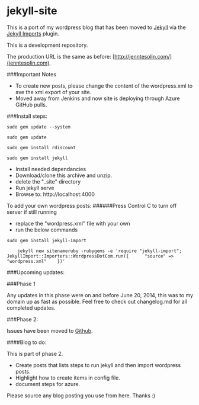jekyll-site
===========

This is a port of my wordpress blog that has been moved to [Jekyll](http://jekyllrb.com/) via the [Jekyll Imports](http://import.jekyllrb.com/) plugin.

This is a development repository.

The production URL is the same as before: [http://jenntesolin.com/](jenntesolin.com).


###Important Notes
- To create new posts, please change the content of the wordpress.xml to ave the xml export of your site.
- Moved away from Jenkins and now site is deploying through Azure GitHub pulls.

###Install steps:
<pre><code>sudo gem update --system

sudo gem update

sudo gem install rdiscount

sudo gem install jekyll</code></pre>

- Install needed dependancies
- Download/clone this archive and unzip.
- delete the "_site" directory
- Run jekyll serve
- Browse to: http://localhost:4000

To add your own wordpress posts:
######Press Control C to turn off server if still running

- replace the "wordpress.xml" file with your own
- run the below commands

<pre><code>sudo gem install jekyll-import

    jekyll new sitenameruby -rubygems -e 'require "jekyll-import";    JekyllImport::Importers::WordpressDotCom.run({      "source" =&gt; "wordpress.xml"    })'</code></pre>

###Upcoming updates:

###Phase 1

Any updates in this phase were on and before June 20, 2014, this was to my domain up as fast as possible. Feel free to check out changelog.md for all completed updates.

###Phase 2:

Issues have been moved to [Github](https://github.com/jennifert/jekyll-site/issues).

####Blog to do:

This is part of phase 2.

- Create posts that lists steps to run jekyll and then import wordpress posts.
- Highlight how to create items in config file.
- document steps for azure.


Please source any blog posting you use from here. Thanks :)
